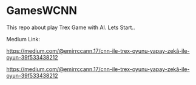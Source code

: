 # GamesWCNN
This repo about play Trex Game with AI.
Lets Start..

Medium Link:

https://medium.com/@emirrccann.17/cnn-ile-trex-oyunu-yapay-zekâ-ile-oyun-39f533438212

https://medium.com/@emirrccann.17/cnn-ile-trex-oyunu-yapay-zekâ-ile-oyun-39f533438212
